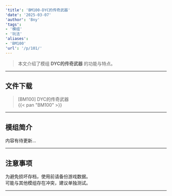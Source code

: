 ```yaml
---
'title': 'BM100-DYC的传奇武器'
'date': '2025-03-07'
'author': 'Bny'
'tags':
- '模组'
- '玩法'
'aliases':
- 'BM100'
'url': '/p/101/'
---
```


> 本文介绍了模组 **DYC的传奇武器** 的功能与特点。

---

## 文件下载

> [BM100] DYC的传奇武器  
{{< pan "BM100" >}}  

---

## 模组简介

>  
内容有待更新...  

---

## 注意事项

>  
为避免损坏存档，使用前请备份游戏数据。  
可能与其他模组存在冲突，建议单独测试。  

---

